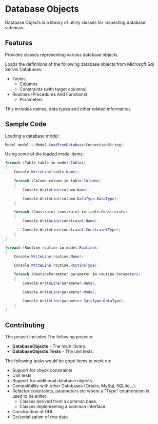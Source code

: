 Database Objects
================

Database Objects is a library of utility classes for inspecting database schemas.

Features
--------

Provides classes representing various database objects.

Loads the definitions of the following database objects from Microsoft Sql Server Databases:
 * Tables
   * Columns
   * Constraints (with target columns)
 * Routines (Procedures And Functions)
   * Parameters

This includes names, data types and other related information.

Sample Code
-----------

Loading a database model:

```c#
Model model = Model.LoadFromDatabase(ConnectionString);
```

Using some of the loaded model items:

```c#
foreach (Table table in model.Tables)
{
	Console.WriteLine(table.Name);

	foreach (Column column in table.Columns)
	{
		Console.WriteLine(column.Name);

		Console.WriteLine(column.DataType.DataType);
	}

	foreach (Constraint constraint in table.Constraints)
	{
		Console.WriteLine(constraint.Name);

		Console.WriteLine(constraint.ConstraintType);
	}
}

foreach (Routine routine in model.Routines)
{
	Console.WriteLine(routine.Name);

	Console.WriteLine(routine.RoutineType);

	foreach (RoutineParameter parameter in routine.Parameters)
	{
		Console.WriteLine(parameter.Name);

		Console.WriteLine(parameter.Mode);

		Console.WriteLine(parameter.DataType.DataType);
	}
}
```

Contributing
------------

The project includes The following projects:
 * **DatabaseObjects** - The main library.
 * **DatabaseObjects.Tests** - The unit tests.

The following tasks would be good items to work on:
 * Support for check constraints
 * Unit tests
 * Support for additional database objects.
 * Compatibility with other Databases (Oracle, MySql, SQLite...).
 * Refactor constraints, parameters etc where a "Type" enumeration is used to be either:
   * Classes derived from a common base.
   * Classes implementing a common interface.
 * Construction of DDL
 * De/serialization of row data

